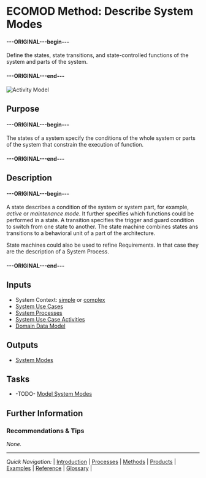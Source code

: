# ECOMOD Method: Describe System Modes

#### ---ORIGINAL---begin---
Define the states, state transitions, and state-controlled functions of the system and parts of the system.
#### ---ORIGINAL---end---

![Activity Model](images/en-ecomod-method-system-modes.png)


## Purpose

#### ---ORIGINAL---begin---
The states of a system specify the conditions of the whole system or parts of the system that constrain the execution of function.
#### ---ORIGINAL---end---


## Description

#### ---ORIGINAL---begin---
A state describes a condition of the system or system part, for example, _active_ or _maintenance mode_. It further specifies which functions could be performed in a state. A transition specifies the trigger and guard condition to switch from one state to another. The state machine combines states ans transitions to a behavioral unit of a part of the architecture.

State machines could also be used to refine Requirements. In that case they are the description of a System Process.
#### ---ORIGINAL---end---


## Inputs

+ System Context: [simple](product_system-context-simple.md) or [complex](product_system-context.md)
+ [System Use Cases](product_system-usecases.md)
+ [System Processes](product_system-processes.md)
+ [System Use Case Activities](product_system-usecaseactivities.md)
+ [Domain Data Model](product_domain-data-model.md)


## Outputs

+ [System Modes](product_system-modes.md)


## Tasks

+ -TODO- [Model System Modes](task_system-modes.md)


## Further Information

### Recommendations & Tips

_None._

---
_Quick Navigation:_ | [Introduction](index.md) | [Processes](processes.md) | [Methods](methods.md) | [Products](products.md) | [Examples](examples.md) | [Reference](quick-reference.md) | [Glossary](glossary.md) |

